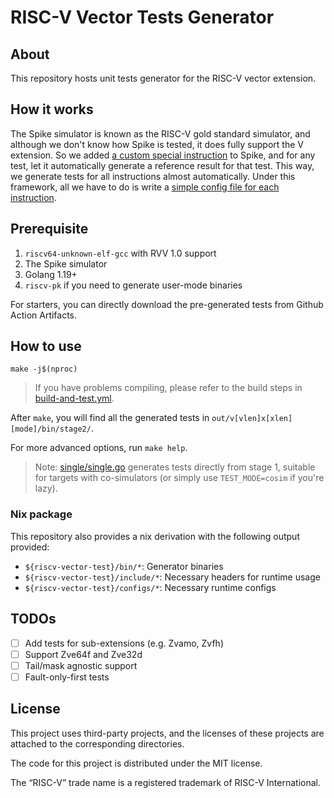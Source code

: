 # RISC-V Vector Tests Generator

## About

This repository hosts unit tests generator for the RISC-V vector extension.

## How it works

The Spike simulator is known as the RISC-V gold standard simulator, and although we don't know how Spike is tested, it does fully support the V extension. So we added [a custom special instruction](https://github.com/ksco/riscv-vector-tests/blob/6a23892a5ab0cc72f4867cc95186b3528c99c2a0/pspike/pspike.cc#L20) to Spike, and for any test, let it automatically generate a reference result for that test. This way, we generate tests for all instructions almost automatically. Under this framework, all we have to do is write a [simple config file for each instruction](configs/).

## Prerequisite

1. `riscv64-unknown-elf-gcc` with RVV 1.0 support
2. The Spike simulator
3. Golang 1.19+
4. `riscv-pk` if you need to generate user-mode binaries

For starters, you can directly download the pre-generated tests from Github Action Artifacts.

## How to use

```
make -j$(nproc)
```

> If you have problems compiling, please refer to the build steps in [build-and-test.yml](.github/workflows/build-and-test.yml).

After `make`, you will find all the generated tests in `out/v[vlen]x[xlen][mode]/bin/stage2/`.

For more advanced options, run `make help`.

> Note: [single/single.go](single/single.go) generates tests directly from stage 1, suitable for targets with co-simulators (or simply use `TEST_MODE=cosim` if you're lazy).

### Nix package

This repository also provides a nix derivation with the following output provided:

- `${riscv-vector-test}/bin/*`: Generator binaries
- `${riscv-vector-test}/include/*`: Necessary headers for runtime usage
- `${riscv-vector-test}/configs/*`: Necessary runtime configs

## TODOs

- [ ] Add tests for sub-extensions (e.g. Zvamo, Zvfh)
- [ ] Support Zve64f and Zve32d
- [ ] Tail/mask agnostic support
- [ ] Fault-only-first tests

## License

This project uses third-party projects, and the licenses of these projects are attached to the corresponding directories.

The code for this project is distributed under the MIT license.

The “RISC-V” trade name is a registered trademark of RISC-V International.
